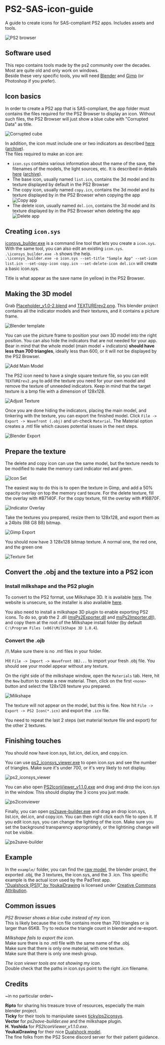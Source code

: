 # PS2-SAS-icon-guide
A guide to create icons for SAS-compliant PS2 apps. Includes assets and tools.

![PS2 browser](images/ps2_browser.jpg?raw=true "PS2 browser")

## Software used
This repo contains tools made by the ps2 community over the decades. Most are quite old and only work on windows.  
Beside these very specific tools, you will need [Blender](https://www.blender.org/download/) and [Gimp](https://www.gimp.org/downloads/) (or Photoshop if you prefer).

## Icon basics
In order to create a PS2 app that is SAS-compliant, the app folder must contains the files required for the PS2 Browser to display an icon. Without such files, the PS2 Browser will just show a blue cube with "Corrupted Data" as title.

![Corrupted cube](images/ps2_browser_corrupted.jpg?raw=true "Corrupted cube")

In addition, the icon must include one or two indicators as described [here](https://ps2wiki.github.io/documentation/homebrew/PS2-App-System/SAS/indicators-and-warnings/indicators-and-warnings) ([archive](https://web.archive.org/web/20250629140241/https://ps2wiki.github.io/documentation/homebrew/PS2-App-System/SAS/indicators-and-warnings/indicators-and-warnings)).  
The files required to make an icon are:
* `icon.sys` contains various information about the name of the save, the filenames of the models, the light sources, etc. It is described in details [here](https://babyno.top/en/posts/2023/10/parsing-ps2-3d-icon/#02-parsing-iconsys) ([archive](https://web.archive.org/web/20250418090328/https://babyno.top/en/posts/2023/10/parsing-ps2-3d-icon/#02-parsing-iconsys)).
* The base icon, usually named `list.icn`, contains the 3d model and its texture displayed by default in the PS2 Browser
* The copy icon, usually named `copy.icn`, contains the 3d model and its texture displayed by in the PS2 Browser when copying the app
![Copy app](images/ps2_browser_copy.jpg?raw=true "Copy app")
* The delete icon, usually named `del.icn`, contains the 3d model and its texture displayed by in the PS2 Browser when deleting the app
![Delete app](images/ps2_browser_del.jpg?raw=true "Delete app")

## Creating `icon.sys`
[iconsys_builder.exe](tools\ps2iconsys\iconsys_builder.exe) is a command line tool that lets you create a `icon.sys`. With the same tool, you can also edit an existing `icon.sys`.  
`.\iconsys_builder.exe -h` shows the help.  
`.\iconsys_builder.exe -o icon.sys --set-title "Sample App" --set-icon list.icn --set-copy-icon copy.icn --set-delete-icon del.icn` will create a basic icon.sys.

Title is what appear as the save name (in yellow) in the PS2 Browser.

## Making the 3D model
Grab [Placeholder_v1.0-2.blend](assets/Placeholder_v1.0-2.blend) and [TEXTURErev2.png](assets/TEXTURErev2.png). This blender project contains all the indicator models and their textures, and it contains a picture frame.

![Blender template](images/blender.png?raw=true "Blender template")

You can use the picture frame to position your own 3D model into the right position. You can also hide the indicators that are not needed for your app. Bear in mind that the whole model (main model + indicators) **should have less than 700 triangles**, ideally less than 600, or it will not be displayed by the PS2 Browser.

![Add Main Model](images/add_main_model.png?raw=true "Add Main Model")

The PS2 icon need to have a single square texture file, so you can edit `TEXTURErev2.png` to add the texture you need for your own model and remove the texture of unneeded indicators. Keep in mind that the target texture is a bmp file with a dimension of 128x128.

![Adjust Texture](images/adjust_texture.png?raw=true "Adjust Texture")

Once you are done hiding the indicators, placing the main model, and tinkering with the texture, you can export the finished model. Click `File -> Export -> Wavefront (.obj)` and un-check `Material`. The Material option creates a .mtl file which causes potential issues in the next steps.

![Blender Export](images/blender_export.png?raw=true "Blender Export")

## Prepare the texture
The delete and copy icon can use the same model, but the texture needs to be modified to make the memory card indicator red and green.

![Icon Set](images/icon_set.png?raw=true "Icon Set")

The easiest way to do this is to open the texture in Gimp, and add a 50% opacity overlay on top the memory card texure. For the delete texture, fill the overlay with #B7140F. For the copy texture, fill the overlay with #16B70F.

![Indicator Overlay](images/indicator_overlay.png?raw=true "Indicator Overlay")

Take the textures you prepared, resize them to 128x128, and export them as a 24bits (R8 G8 B8) bitmap.

![Gimp Export](images/gimp_export.png?raw=true "Gimp Export")

You should now have 3 128x128 bitmap texture. A normal one, the red one, and the green one

![Texture Set](images/texture_set.png?raw=true "Texture Set")

## Convert the .obj and the texture into a PS2 icon
### Install milkshape and the PS2 plugin
To convert to the PS2 format, use Milkshape 3D. It is available [here](http://milkshape3d.com/ms3d/download.html). The website is unsecure, so the installer is also available [here](tools/ms3d184setup.exe).

You also need to install a milkshape 3D plugin to enable exporting PS2 icons. To do so, grab the 2 .dll ([msPs2Exporter.dll](tools/ps2icon-plugin/msPs2Exporter.dll) and [msPs2Importer.dll](tools/ps2icon-plugin/msPs2Importer.dll)), and copy them at the root of the Milkshape install folder (by default `C:\Program Files (x86)\MilkShape 3D 1.8.4`).

### Convert the .ojb
/!\ Make sure there is no .mtl files in your folder.

Hit `File -> Import -> Wavefront OBJ...` to import your fresh .obj file. You should see your model appear without any texture.

On the right side of the milkshape window, open the `Materials` tab. Here, hit the `New` button to create a new material. Then, click on the first `<none>` button and select the 128x128 texture you prepared.

![Milkshape](images/milkshape.png?raw=true "Milkshape")

The texture will not appear on the model, but this is fine. Now hit `File -> Export -> PS2 Icon(*.icn)` and export the `.icn` file.

You need to repeat the last 2 steps (set material texture file and export) for the other 2 textures.

## Finishing touches
You should now have icon.sys, list.icn, del.icn, and copy.icn.

You can use [ps2_iconsys_viewer.exe](tools/ps2_iconsys_viewer.exe) to open icon.sys and see the number of triangles. Make sure it's under 700, or it's very likely to not display.

![ps2_iconsys_viewer](images/ps2_iconsys_viewer.png?raw=true "ps2_iconsys_viewer")

You can also open [PS2IconViewer_v1.1.0.exe](tools/PS2IconViewer_v1.1.0.exe) and drag and drop the icon.sys in the window. This should display the 3 icons you just made.

![ps2iconviewer](images/ps2iconviewer.png?raw=true "ps2iconviewer")

Finally, you can open [ps2save-builder.exe](tools/Ps2_Save_Builder_0.8x/ps2save-builder.exe) and drag an drop icon.sys, list.icn, del.icn, and copy.icn. You can then right click each file to open it. If you edit icon.sys, you can change the lighting of the icon. Make sure you set the background transparency appropriately, or the lightining change will not be visible.

![ps2save-builder](images/ps2save-builder.png?raw=true "ps2save-builder")

## Example
In the `example/` folder, you can find the [raw model](example/Dualshock_(PS1).fbx), the blender project, the exported .obj, the 3 textures, the icon.sys, and the 3 .icn. This specific example is the actual icon used by the PadTest app.  
["Dualshock (PS1)" by YoukaiDrawing](https://skfb.ly/oItXN) is licensed under [Creative Commons Attribution](http://creativecommons.org/licenses/by/4.0/). 

## Common issues
_PS2 Browser shows a blue cube instead of my icon._  
This is likely because the icn file contains more than 700 triangles or is larger than 65KB. Try to reduce the triangle count in blender and re-export.

_Milkshape fails to export the icon._  
Make sure there is no .mtl file with the same name of the .obj.  
Make sure that there is only one material, with one texture.  
Make sure that there is only one mesh group.

_The icon viewer tools are not showing my icon._  
Double check that the paths in icon.sys point to the right .icn filename.

## Credits
~in no particular order~

**Ripto** for sharing his treasure trove of resources, especially the main blender project.  
**Ticky** for their tools to manipulate saves [ticky/ps2iconsys](https://github.com/ticky/ps2iconsys).  
**Vector** for *ps2save-builder.exe* and the milkshape plugin.  
**H. Yoshida** for *PS2IconViewer_v1.1.0.exe*.  
**YoukaiDrawing** for their nice [Dualshock model](https://skfb.ly/oItXN).  
The fine folks from the PS2 Scene discord server for their patient guidance.  
